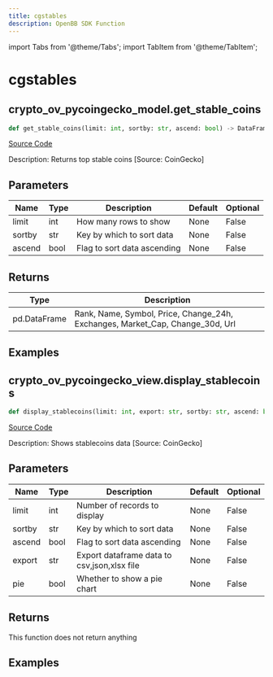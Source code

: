 ```yaml
---
title: cgstables
description: OpenBB SDK Function
---
```


import Tabs from '@theme/Tabs';
import TabItem from '@theme/TabItem';

# cgstables

<Tabs>
<TabItem value="model" label="Model" default>

## crypto_ov_pycoingecko_model.get_stable_coins

```python title='openbb_terminal/cryptocurrency/overview/pycoingecko_model.py'
def get_stable_coins(limit: int, sortby: str, ascend: bool) -> DataFrame:
```
[Source Code](https://github.com/OpenBB-finance/OpenBBTerminal/tree/main/openbb_terminal/cryptocurrency/overview/pycoingecko_model.py#L185)

Description: Returns top stable coins [Source: CoinGecko]

## Parameters

| Name | Type | Description | Default | Optional |
| ---- | ---- | ----------- | ------- | -------- |
| limit | int | How many rows to show | None | False |
| sortby | str | Key by which to sort data | None | False |
| ascend | bool | Flag to sort data ascending | None | False |

## Returns

| Type | Description |
| ---- | ----------- |
| pd.DataFrame | Rank, Name, Symbol, Price, Change_24h, Exchanges, Market_Cap, Change_30d, Url |

## Examples



</TabItem>
<TabItem value="view" label="View">

## crypto_ov_pycoingecko_view.display_stablecoins

```python title='openbb_terminal/cryptocurrency/overview/pycoingecko_view.py'
def display_stablecoins(limit: int, export: str, sortby: str, ascend: bool, pie: bool) -> None:
```
[Source Code](https://github.com/OpenBB-finance/OpenBBTerminal/tree/main/openbb_terminal/cryptocurrency/overview/pycoingecko_view.py#L337)

Description: Shows stablecoins data [Source: CoinGecko]

## Parameters

| Name | Type | Description | Default | Optional |
| ---- | ---- | ----------- | ------- | -------- |
| limit | int | Number of records to display | None | False |
| sortby | str | Key by which to sort data | None | False |
| ascend | bool | Flag to sort data ascending | None | False |
| export | str | Export dataframe data to csv,json,xlsx file | None | False |
| pie | bool | Whether to show a pie chart | None | False |

## Returns

This function does not return anything

## Examples



</TabItem>
</Tabs>